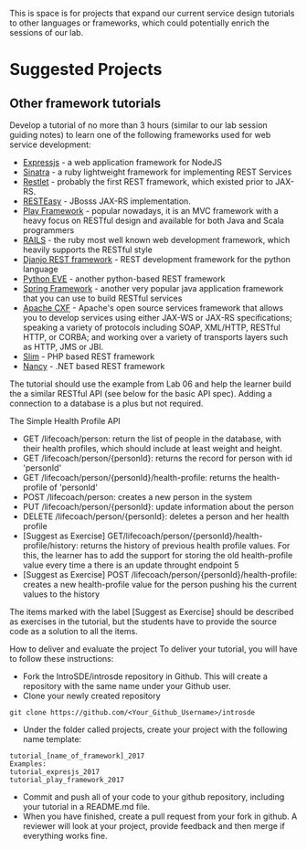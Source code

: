 This is space is for projects that expand our current service design tutorials to other languages or frameworks, which could potentially enrich the sessions of our lab. 

# Suggested Projects

## Other framework tutorials
Develop a tutorial of no more than 3 hours (similar to our lab session guiding notes) to learn one of the following frameworks used for web service development: 
* [Expressjs][20] - a web application framework for NodeJS
* [Sinatra][16] - a ruby lightweight framework for implementing REST Services
* [Restlet][7] - probably the first REST framework, which existed prior to JAX-RS.
* [RESTEasy][6] - JBosss JAX-RS implementation.
* [Play Framework][8] - popular nowadays, it is an MVC framework with a heavy focus on RESTful design and available for both Java and Scala programmers
* [RAILS][15] - the ruby most well known web development framework, which heavily supports the RESTful style
* [Djanjo REST framework][17] - REST development framework for the python language
* [Python EVE][18] - another python-based REST framework  
* [Spring Framework][9]  - another very popular java application framework that you can use to build RESTful services 
* [Apache CXF][4] - Apache's open source services framework that allows you to develop services using either JAX-WS or JAX-RS specifications; speaking a variety of protocols including SOAP, XML/HTTP, RESTful HTTP, or CORBA; and working over a variety of transports layers such as HTTP, JMS or JBI.
* [Slim][21] - PHP based REST framework
* [Nancy][22] - .NET based REST framework


[1]: https://drive.google.com/open?id=0B7ShzcEnCJFNWENNN1RpYU9xeUk&authuser=0
[2]: https://drive.google.com/open?id=0B7ShzcEnCJFNQ2FfR21FUUk1Y1E&authuser=0
[3]: https://github.com/cdparra/introsde/tree/master/lab05/Examples
[4]: http://cxf.apache.org/
[5]: https://jersey.java.net/
[6]: http://www.jboss.org/resteasy
[7]: http://restlet.org/
[8]: http://www.playframework.com/ 
[9]: http://docs.spring.io/spring/docs/3.0.0.M3/reference/html/ch18s02.html
[10]: http://jcp.org/en/jsr/detail?id=311 
[11]: http://www.getpostman.com
[12]: https://chrome.google.com/webstore/detail/fhjcajmcbmldlhcimfajhfbgofnpcjmb
[13]: http://code.google.com/p/rest-client/
[14]: http://code.google.com/p/cocoa-rest-client/
[15]: http://rubyonrails.org/
[16]: http://www.sinatrarb.com/
[17]: http://www.django-rest-framework.org/
[18]: http://python-eve.org/
[19]: http://docs.helloworld66.apiary.io/
[20]: http://expressjs.com/
[21]: http://www.slimframework.com/
[22]: http://nancyfx.org/

The tutorial should use the example from Lab 06 and help the learner build the a similar RESTful API (see below for the basic API spec).  Adding a connection to a database is a plus but not required.  

The Simple Health Profile API
* GET /lifecoach/person: return the list of people in the database, with their health profiles, which should include at least weight and height. 
* GET /lifecoach/person/{personId}: returns the record for person with id 'personId'
* GET /lifecoach/person/{personId}/health-profile: returns the health-profile of 'personId'  
* POST /lifecoach/person: creates a new person in the system
* PUT /lifecoach/person/{personId}: update information about the person
* DELETE /lifecoach/person/{personId}: deletes a person and her health profile
* [Suggest as Exercise] GET/lifecoach/person/{personId}/health-profile/history: returns the history of previous health profile values. For this, the learner has to add the support for storing the old health-profile value every time a there is an update throught endpoint 5
* [Suggest as Exercise] POST /lifecoach/person/{personId}/health-profile: creates a new health-profile value for the person pushing his the current values to the history

The items marked with the label [Suggest as Exercise] should be described as exercises in the tutorial, but the students have to provide the source code as a solution to all the items. 

How to deliver and evaluate the project
To deliver your tutorial, you will have to follow these instructions: 
* Fork the IntroSDE/introsde repository in Github. This will create a repository with the same name under your Github user. 
* Clone your newly created repository
```
git clone https://github.com/<Your_Github_Username>/introsde
```
* Under the folder called projects, create your project with the following name template:
```
tutorial_[name_of_framework]_2017
Examples: 
tutorial_expresjs_2017
tutorial_play_framework_2017 
```
* Commit and push all of your code to your github repository, including your tutorial in a README.md file. 
* When you have finished, create a pull request from your fork in github. A reviewer will look at your project, provide feedback and then merge if everything works fine. 
